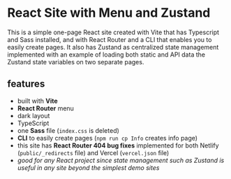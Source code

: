 # React Site with Menu and Zustand

This is a simple one-page React site created with Vite that has Typescript and Sass installed, and with React Router and a CLI that enables you to easily create pages. It also has Zustand as centralized state management implemented with an example of loading both static and API data the Zustand state variables on two separate pages.

## features

- built with **Vite**
- **React Router** menu
- dark layout
- TypeScript
- one **Sass** file (`index.css` is deleted)
- **CLI** to easily create pages (`npm run cp Info` creates info page)
- this site has **React Router 404 bug fixes** implemented for both Netlify (`public/_redirects` file) and Vercel (`vercel.json` file)
- *good for any React project since state management such as Zustand is useful in any site beyond the simplest demo sites*

